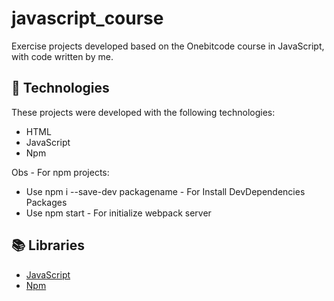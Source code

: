 # javascript_course
Exercise projects developed based on the Onebitcode course in JavaScript, with code written by me.

## 🚀 Technologies
These projects were developed with the following technologies:
* HTML
* JavaScript
* Npm

Obs - For npm projects:
- Use npm i --save-dev packagename - For Install DevDependencies Packages
- Use npm start - For initialize webpack server

## 📚 Libraries
* [JavaScript](https://devdocs.io/javascript/)
* [Npm](https://www.npmjs.com/)
